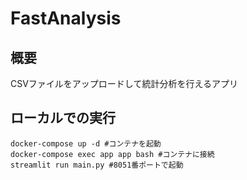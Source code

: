 # FastAnalysis

## 概要
CSVファイルをアップロードして統計分析を行えるアプリ

## ローカルでの実行
```
docker-compose up -d #コンテナを起動
docker-compose exec app app bash #コンテナに接続
streamlit run main.py #8051番ポートで起動
```
